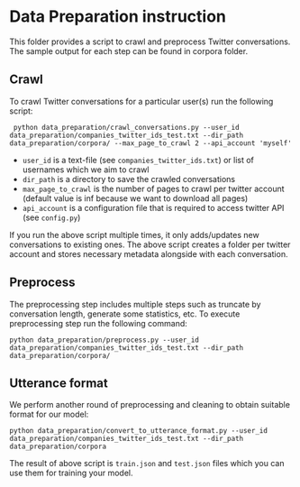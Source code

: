 # Data Preparation instruction

This folder provides a script to crawl and preprocess Twitter conversations. The sample output for each step can be found in corpora folder.

## Crawl 
To crawl Twitter conversations for a particular user(s) run the following script:

` python data_preparation/crawl_conversations.py --user_id data_preparation/companies_twitter_ids_test.txt --dir_path data_preparation/corpora/ --max_page_to_crawl 2 --api_account 'myself'`

- `user_id` is a text-file (see `companies_twitter_ids.txt`) or list of usernames which we aim to crawl
- `dir_path` is a directory to save the crawled conversations
- `max_page_to_crawl` is the number of pages to crawl per twitter account (default value is inf because we want to download all pages)
- `api_account` is a configuration file that is required to access twitter API (see `config.py`)

If you run the above script multiple times, it only adds/updates new conversations to existing ones. The above script creates a folder per twitter account and stores necessary metadata alongside with each conversation. 

## Preprocess 

The preprocessing step includes multiple steps such as truncate by conversation length, generate some statistics, etc.
To execute preprocessing step run the following command:

``python data_preparation/preprocess.py --user_id data_preparation/companies_twitter_ids_test.txt --dir_path data_preparation/corpora/``


## Utterance format

We perform another round of preprocessing and cleaning to obtain suitable format for our model:

``python data_preparation/convert_to_utterance_format.py --user_id data_preparation/companies_twitter_ids_test.txt --dir_path data_preparation/corpora``

The result of above script is `train.json` and `test.json` files which you can use them for training your model.

